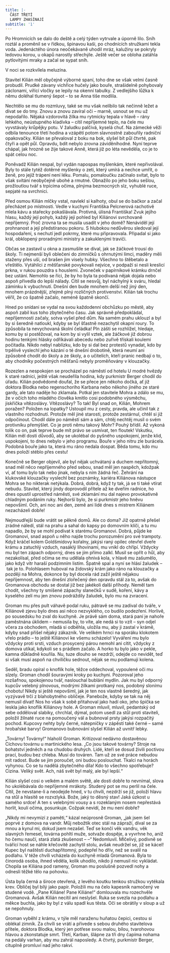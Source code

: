 ```yaml
---
title: |-
  ČÁST TŘETÍ
  LAMPY ZHASÍNAJÍ
subtitle: '1'
---
```


Po Hromnicích se dalo do deště a celý týden vytrvale a úporně lilo. Sníh roztál a proměnil se v řídkou, špinavou kaši, po chodnících stružkami tekla voda. Jedenáctého února neočekávaně uhodil mráz, kalužiny se pokryly ledovou korou, u okapů narostly střechýle. Ještě večer se obloha zatáhla pytlovitými mraky a začal se sypat sníh.

V noci se rozkvílela meluzína.

Stavitel Kilián měl obyčejně výborné spaní, toho dne se však velmi časně probudil. Prudké závany vichřice hučely jako bouře, strašidelně pohybovaly záclonami, vířící vločky se lepily na okenní tabulky. Z vedlejšího lůžka k němu doléhal tlumený šepot – to se Anna tiše modlila.

Nechtělo se mu do rozmluvy, také se mu však nelíbilo tak nečinně ležet a dívat se do tmy. Znovu a znovu zavíral oči – marně, usnout se mu už nepodařilo. Nějaká vzdorovitá žilka mu rytmicky tepala v hlavě – rány lehkého, neústupného kladívka – cítil nepříjemné teplo, na čele mu vyvstávaly krůpějky potu. V žaludku palčivá, kyselá chuť. Na zámecké věži odbila tenounce třetí hodina a vzápětí potom slavnostně zabouřily radniční opakovačky. Kilián se převaloval z boku na bok, slyšel bít půl čtvrté, pak čtyři a opět půl. Opravdu, bdít nebylo zrovna záviděníhodné. Nyní teprve chápal, jak hrozně se žije takové Anně, která již po léta nevěděla, co je to spát celou noc.

Poněvadž Kilián nespal, byl vydán napospas myšlenkám, které nepřivolával. Byly to stále tytéž dotěrné myšlenky o zeti, který umírá a nechce umřít, o ženě, pro jejíž trápení není léku. Pomalu, pomaloučku začínalo svítat, bylo to však svítání neobyčejně ubohé a rmutné. Obnažilo po jeho boku sešlou, prožloutlou tvář s trpícíma očima, plnýma bezmocných slz, vyhublé ruce, sepjaté na svrchnici.

Před osmou Kilián mlčky vstal, navlekl si kalhoty, obul se do bačkor a začal přecházet po místnosti. Vedle v kuchyni Františka Pelcnerová rachotivě mlela kávu a stařecky pokašlávala. Protivná, úlisná Františka! Zvuk jejího hlasu, každý její pohyb, každý její pohled byl Kiliánovi svrchovaně nepříjemný. Proč zrovna ta se musila usadit v jeho domě? Nenáviděl její prohnanost a její předstíranou pokoru. S hlubokou nedůvěrou sledoval její hospodaření, s nechutí jedl pokrmy, které mu připravovala. Připadal si jako král, obklopený proradnými ministry a zakuklenými traviči.

Občas se zastavil u okna a zasmušile se díval, jak se žáčkové trousí do školy. Ti nejmenší byli oblečeni do zimníčků s ohrnutými límci, maděry měli staženy přes uši, od brašen jim visely hubky. Všechno to štěbetalo a vřeštělo. Vytáhlíci z měšťanské povykovali nejvíce, v podpaží si nesli kreslicí prkna, v rukou pouzdra s houslemi. Zvoneček v papírníkové krámku drnčel bez ustání. Nemohlo se říci, že by ho byla ta podívaná nějak dojala nebo aspoň přivedla do lepší nálady. Cítil se nesvůj, byl náchylný k sváru, hledal záminku k vybuchnutí. Dnešní den bude mnohem delší než jiný den, mnohem prázdnější, zřejmě plný rozličných protivenství. Kilián tak trochu věřil, že co špatně začalo, neméně špatně skončí.

Hned po snídani se vydal na svou každodenní obchůzku po městě, aby aspoň zabil kus toho zbytečného času. Jak správně předpokládal, nepříjemnosti začaly, sotva vyšel před dům. Na samém prahu uklouzl a byl by si šeredně natloukl, kdyby se byl šťastně nezachytil okapní roury. To způsobila ta nevychovaná školní čeládka! Pln zášti se rozhlížel, hledaje, komu by si postěžoval, na kom by si vylil vztek, ale žáčkové již dobrou hodinu tenkými hlásky odříkávali abecedu nebo zuřivě třískali koulemi počitadla. Nikdo nebyl nablízku, kdo by si dal bez protestů vynadat, kdo by trpělivě vyslechl jeho kázání o té dnešní drobotině, která neumí ani způsobně chodit do školy a ze školy, a o učitelích, kteří pranic nedbají o to, aby chodníky počestných měšťanů nebyly proměňovány v klouzačky.

Rozezlen a nespokojen se procházel po náměstí od hotelu U modré hvězdy k staré radnici, ještě však neudeřila hodina, kdy purkmistr Berger chodil do úřadu. Kilián podvědomě doufal, že se přece jen někoho dočká, ať již doktora Blodka nebo regenschoriho Karbana nebo někoho jiného ze staré gardy, ale tato naděje ho zklamala. Potkal jen stavitele Mohra a zdálo se mu, že v očích toho mladého člověka kmitlo cosi podobného výsměchu, jiskřička vítězoslávy. Vítězoslávy? To tak! Byl snad on, Kilián, Mohrem poražen? Položen na lopatky? Ustoupil mu z cesty, pravda, ale učinil tak z vlastního rozhodnutí. Protože měl jiné starosti, protože zestárnul, chtěl si již odpočinout. Chodil dále po náměstí sám a sám, chtěj nechtěj musil o svém protivníku přemýšlet. Co je proti němu takový Mohr? Pouhý břídil. Až vykoná tolik co on, pak teprve bude mít právo se usmívat, ten floutek! Vskutku, Kilián měl dosti důvodů, aby se ukolébal do pyšného uspokojení, jenže klid, uspokojení, to dnes nebylo v jeho programu. Bouře v jeho nitru zle burácela. Podobná bouře jako ta, která mu ráno nedala dospat. Běda tomu, kdo mu dnes položí stéblo přes cestu!

Konečně se Berger objevil, ale byl nějak uchvátaný a duchem nepřítomný, snad měl něco nepříjemného před sebou, snad měl jen naspěch, kdožpak ví, ať tomu bylo tak nebo jinak, nebyla s ním žádná řeč. Žehrání na klukovské klouzačky vyslechl bez poznámky, kariéra Kiliánova nástupce Mohra se ho nikterak netýkala. Dobrá, dobrá, když ty tak, já se ti také vtírat nebudu. Stavitel, který jindy doprovodil přítele až ke dveřím radnice, ho dnes opustil uprostřed náměstí, své zklamání mu dal najevo provokativně chladným podáním ruky. Nejhorší bylo, že si purkmistr jeho hněvu nepovšiml. Och, ani noc ani den, země ani lidé dnes s mistrem Kiliánem nezacházeli dobře!

Nejmoudřejší bude vrátit se pěkně domů. Ale co doma? Již opatrně přešel zrádné náledí, stál na prahu a sahal do kapsy po domovním klíči, a tu mu napadlo, že by se mohl podívat k starému Gromanovi. Dobrá, půjde ke Gromanovi, snad aspoň u něho najde trochu porozumění pro své trampoty. Když kráčel kolem Goldšmídovy kořalny, jakýsi raný opilec otevřel dveře krámu a zatuchlý vzduch, nasáklý lihovinami, mu vnikl do chřípí. Vždycky mu byl ten zápach odporný, dnes se jím přímo zalkl. Musil se opřít o hůl, aby nezakolísal, před očima se mu udělala ohnivá kola, v hlavě mu zašumělo, jako když vítr haraší podzimním listím. Špatně spal a nyní se hlásí žaludek – tak je to. Polohlasem huboval na židovský krám jako ráno na klouzačky a později na Mohra, dokonce by byl docela rád zažil ještě nějakou nepříjemnost, aby ten dnešní zlořečený den opravdu stál za to, avšak do Gromanova obchodu se dostal již bez jakékoli další příhody. Neměl tam chodit, všechny ty smíšené zápachy slanečků v sudě, koření, kávy a kyselého zelí mu jen znovu podráždily žaludek, bylo mu na zvracení.

Groman mu přes pult váhavě podal ruku, pátravě se mu zadíval do tváře, v Kiliánově zjevu bylo dnes asi něco nezvyklého, co budilo podezření. Horlivě, po sousedsku ho zval do kuchyně. Je právě sám doma, stará paní je nahoře zaměstnána úklidem – nemusila by, to víte, ale nedá si to vzít – syn odjel včera za obchodem, mladá si odběhla, uložila mu, aby ji zastal v krámě, kdyby snad přišel nějaký zákazník. Ve velikém hrnci na sporáku klokotem vřelo prádlo – to ještě Kiliánovi ke všemu scházelo! Vyváření mu bylo vždycky proti srsti, vzduch prosycený párou nemohl ani cítit, vždycky z domova utíkal, kdykoli se s prádlem začalo. A horko tu bylo jako v pekle, kamna důkladně kouřila. Nu, tuze dlouho se nezdrží, odejde co nevidět, teď si však musí aspoň na chviličku sednout, nějak se mu podlamují kolena.

Seděl, bradu opíral o knoflík hole, těžce oddechoval, vypoulené oči mu slzely. Groman chodil šouravými kroky po kuchyni. Pozoroval jeho rozšafnou, spokojenou tvář, naslouchal bublání mydlin. Jak mu byl odporný kupcův velebný plnovous, modrými žilkami protkaný nos, podobný slonímu chobotu! Nikdy si ještě nepovšiml, jak je ten nos vlastně šeredný, jak vyzývavě trčí z blahobytného obličeje. Panebože, kdyby se tak na něj nemusil dívat! Nos ho však k sobě přitahoval jako hadí oko, jeho špička se leskla jako knoflík Kiliánovy hole. A Groman mluvil, mluvil, pedantský od sebe odděloval slabiky, chrchlal, dýmal, potom usedl za stůl proti staviteli, položil žilnaté ruce na pomoučený vál a bubnoval prsty jakýsi rozpačitý pochod. Kupcovy nehty byly černé, nátepníčky v zápěstí také černé – samé hrobařské barvy! Gromanovo bubnování slyšel Kilián až uvnitř lebky.

„Továrny! Továrny!“ hlaholil Groman. Kritizoval nedávno dostavěnou Cíchovu továrnu u martinického lesa. „Co jsou takové továrny? Stroje na bohatství jedněch a na chudobu druhých. Lidé, kteří se dosud živili poctivou prací, budou bez chleba. Musí do továren. Tam už ze své práce nebudou mít radost. Bude se jim poroučet, oni budou poslouchat. Tkalci na horách vyhynou. Co se tu nadělá zbytečného díla! Kdo to všechno spotřebuje? Cizina. Veliký svět. Ach, náš svět byl malý, ale byl lepší.“

Kilián slyšel cosi o velkém a malém světě, ale dosti dobře to nevnímal, slova ho ukolébávala do nepříjemné mrákoty. Studený pot se mu perlil na čele. Cítil, že nevstane-li a neodejde hned, v tu chvíli, nezdrží se již, položí hlavu na stůl a hlasitě se rozvzlyká. Bože, jaký to děsný stav! Jaká úzkost u samého srdce! A ten s velebnými vousy a s rozeklaným nosem nepřestává horlit, koulí očima, posunkuje. Cožpak nevidí, že mu není dobře?

„Nikdy mi nevymizí z paměti,“ kázal neúprosně Groman, „jak jsem šel poprvé z domova na vandr. Můj nebožtík otec stál na zápraží, díval se za mnou a kynul mi, dokud jsem nezašel. Teď se končí věk vandru, věk slavných řemesel, továrna pohltí muže, sotvaže dospěje, a vyvrhne ho, aniž ho čemu naučí, stará zlatá zkušenost – –“ Nedomluvil. Mlčelivý, podivně se tvářící host se náhle křečovitě zachytil stolu, avšak neudržel se, již se kácel! Kupec byl naštěstí duchapřítomný, podepřel ho dřív, než se svalil na podlahu. V téže chvíli vcházela do kuchyně mladá Gromanová. Byla to činorodá osoba, ihned věděla, kolik uhodilo, nikdo jí nemusil nic vykládat. Chopila se Kiliána pod rameny, Groman mu poslušně pozvedl nohy a odnesli těžké tělo na pohovku.

Ústa byla černá a široce otevřená, z levého koutku tenkou stružkou vytékala krev. Obličej byl bílý jako papír. Položili mu na čelo kapesník namočený ve studené vodě. „Pane Kiliáne! Pane Kiliáne!“ domlouvala mu rozechvěle Gromanová. Avšak Kilián necítil ani neslyšel. Ruka se svezla na podlahu a měkce buchla, jako by byl z válu spadl kus těsta. Oči se obrátily v sloup a už se nepohnuly.

Groman vyběhl z krámu, v týle měl naraženu huňatou čepici, cestou si oblékal zimník. Za chvíli se vrátí a přivede s sebou druhého stavitelova přítele, doktora Blodka, který jen potřese svou malou, bílou, tvarohovou hlavou a zkonstatuje smrt. Třetí, Karban, šlápne za tři dny čapíma nohama na pedály varhan, aby mu zahrál naposledy. A čtvrtý, purkmistr Berger, cituplně promluví nad jeho rakví.
